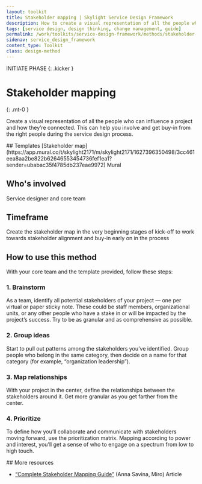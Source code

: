 ```yaml
---
layout: toolkit
title: Stakeholder mapping | Skylight Service Design Framework
description: How to create a visual representation of all the people who can influence a project and how they’re connected.
tags: [service design, design thinking, change management, guide]
permalink: /work/toolkits/service-design-framework/methods/stakeholder-mapping/
sidenav: service_design_framework
content_type: Toolkit
class: design-method
---
```


INITIATE PHASE
{: .kicker }

# Stakeholder mapping
{: .mt-0 }

Create a visual representation of all the people who can influence a project and how they’re connected. This can help you involve and get buy-in from the right people during the service design process.

<div class="callout--tip callout--summary" markdown="1">
## Templates
[Stakeholder map](https://app.mural.co/t/skylight2171/m/skylight2171/1627396350498/3cc461eea8aa2be822b62646553454736fef1ea1?sender=ubabac35f4785db237eae9972) <span class="badge badge-sub">Mural</span>

## Who's involved
Service designer and core team

## Timeframe
Create the stakeholder map in the very beginning stages of kick-off to work towards stakeholder alignment and buy-in early on in the process
</div>

## How to use this method

With your core team and the template provided, follow these steps:

### 1. Brainstorm

As a team, identify all potential stakeholders of your project — one per virtual or paper sticky note. These could be staff members, organizational units, or any other people who have a stake in or will be impacted by the project’s success. Try to be as granular and as comprehensive as possible.

### 2. Group ideas

Start to pull out patterns among the stakeholders you’ve identified. Group people who belong in the same category, then decide on a name for that category (for example, “organization leadership”).

### 3. Map relationships

With your project in the center, define the relationships between the stakeholders around it. Get more granular as you get farther from the center.

### 4. Prioritize

To define how you’ll collaborate and communicate with stakeholders moving forward, use the prioritization matrix. Mapping according to power and interest, you’ll get a sense of who to engage on a spectrum from low to high touch.

<div class="callout--note" markdown="1">
## More resources

* [“Complete Stakeholder Mapping Guide”](https://miro.com/blog/stakeholder-mapping/) (Anna Savina, Miro) <span class="badge badge-sub">Article</span>
</div>

